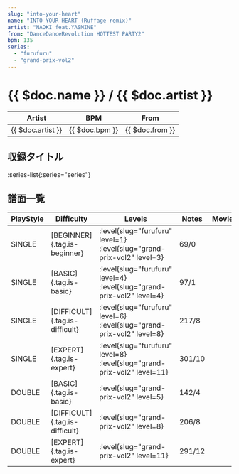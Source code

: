 ```yaml
---
slug: "into-your-heart"
name: "INTO YOUR HEART (Ruffage remix)"
artist: "NAOKI feat.YASMINE"
from: "DanceDanceRevolution HOTTEST PARTY2"
bpm: 135
series:
  - "furufuru"
  - "grand-prix-vol2"
---
```


# {{ $doc.name }} / {{ $doc.artist }}

|Artist|BPM|From|
|------|---|----|
|{{ $doc.artist }}|{{ $doc.bpm }}|{{ $doc.from }}|

## 収録タイトル

:series-list{:series="series"}

## 譜面一覧

|PlayStyle|Difficulty|Levels|Notes|Movie|
|---------|----------|------|-----|-----|
|SINGLE|[BEGINNER]{.tag.is-beginner}|<div class="field is-grouped is-grouped-multiline"> :level{slug="furufuru" level=1} :level{slug="grand-prix-vol2" level=3}</div>|69/0||
|SINGLE|[BASIC]{.tag.is-basic}|<div class="field is-grouped is-grouped-multiline"> :level{slug="furufuru" level=4} :level{slug="grand-prix-vol2" level=4}</div>|97/1||
|SINGLE|[DIFFICULT]{.tag.is-difficult}|<div class="field is-grouped is-grouped-multiline"> :level{slug="furufuru" level=6} :level{slug="grand-prix-vol2" level=8}</div>|217/8||
|SINGLE|[EXPERT]{.tag.is-expert}|<div class="field is-grouped is-grouped-multiline"> :level{slug="furufuru" level=8} :level{slug="grand-prix-vol2" level=11}</div>|301/10||
|DOUBLE|[BASIC]{.tag.is-basic}|<div class="field is-grouped is-grouped-multiline"> :level{slug="grand-prix-vol2" level=5}</div>|142/4||
|DOUBLE|[DIFFICULT]{.tag.is-difficult}|<div class="field is-grouped is-grouped-multiline"> :level{slug="grand-prix-vol2" level=8}</div>|206/8||
|DOUBLE|[EXPERT]{.tag.is-expert}|<div class="field is-grouped is-grouped-multiline"> :level{slug="grand-prix-vol2" level=11}</div>|291/12||
